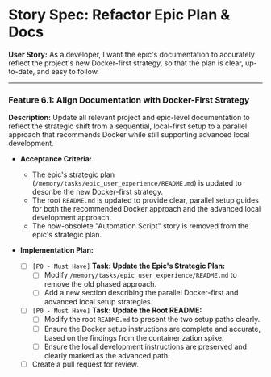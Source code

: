 # Story Spec: Refactor Epic Plan & Docs

**User Story:** As a developer, I want the epic's documentation to accurately reflect the project's new Docker-first strategy, so that the plan is clear, up-to-date, and easy to follow.

---

### Feature 6.1: Align Documentation with Docker-First Strategy

**Description:** Update all relevant project and epic-level documentation to reflect the strategic shift from a sequential, local-first setup to a parallel approach that recommends Docker while still supporting advanced local development.

*   **Acceptance Criteria:**
    *   The epic's strategic plan (`/memory/tasks/epic_user_experience/README.md`) is updated to describe the new Docker-first strategy.
    *   The root `README.md` is updated to provide clear, parallel setup guides for both the recommended Docker approach and the advanced local development approach.
    *   The now-obsolete "Automation Script" story is removed from the epic's strategic plan.

*   **Implementation Plan:**
    - [ ] `[P0 - Must Have]` **Task: Update the Epic's Strategic Plan:**
        - [ ] Modify `/memory/tasks/epic_user_experience/README.md` to remove the old phased approach.
        - [ ] Add a new section describing the parallel Docker-first and advanced local setup strategies.
    - [ ] `[P0 - Must Have]` **Task: Update the Root README:**
        - [ ] Modify the root `README.md` to present the two setup paths clearly.
        - [ ] Ensure the Docker setup instructions are complete and accurate, based on the findings from the containerization spike.
        - [ ] Ensure the local development instructions are preserved and clearly marked as the advanced path.
    - [ ] Create a pull request for review.
